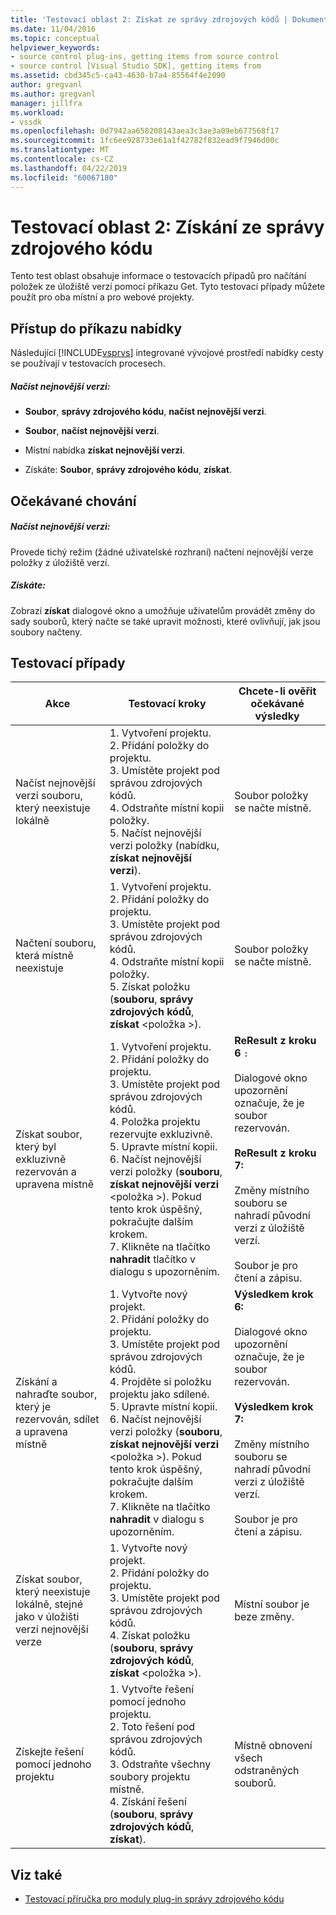 ```yaml
---
title: 'Testovací oblast 2: Získat ze správy zdrojových kódů | Dokumentace Microsoftu'
ms.date: 11/04/2016
ms.topic: conceptual
helpviewer_keywords:
- source control plug-ins, getting items from source control
- source control [Visual Studio SDK], getting items from
ms.assetid: cbd345c5-ca43-4630-b7a4-85564f4e2090
author: gregvanl
ms.author: gregvanl
manager: jillfra
ms.workload:
- vssdk
ms.openlocfilehash: 0d7942aa658208143aea3c3ae3a09eb677568f17
ms.sourcegitcommit: 1fc6ee928733e61a1f42782f832ead9f7946d00c
ms.translationtype: MT
ms.contentlocale: cs-CZ
ms.lasthandoff: 04/22/2019
ms.locfileid: "60067180"
---
```

# <a name="test-area-2-get-from-source-control"></a>Testovací oblast 2: Získání ze správy zdrojového kódu
Tento test oblast obsahuje informace o testovacích případů pro načítání položek ze úložiště verzí pomocí příkazu Get. Tyto testovací případy můžete použít pro oba místní a pro webové projekty.

## <a name="command-menu-access"></a>Přístup do příkazu nabídky
 Následující [!INCLUDE[vsprvs](../../code-quality/includes/vsprvs_md.md)] integrované vývojové prostředí nabídky cesty se používají v testovacích procesech.

##### <a name="get-latest-version"></a>Načíst nejnovější verzi:

- **Soubor**, **správy zdrojového kódu**, **načíst nejnovější verzi**.

- **Soubor**, **načíst nejnovější verzi**.

- Místní nabídka **získat nejnovější verzi**.

- Získáte: **Soubor**, **správy zdrojového kódu**, **získat**.

## <a name="expected-behavior"></a>Očekávané chování

##### <a name="get-latest-version"></a>Načíst nejnovější verzi:
 Provede tichý režim (žádné uživatelské rozhraní) načtení nejnovější verze položky z úložiště verzí.

##### <a name="get"></a>Získáte:
 Zobrazí **získat** dialogové okno a umožňuje uživatelům provádět změny do sady souborů, který načte se také upravit možnosti, které ovlivňují, jak jsou soubory načteny.

## <a name="test-cases"></a>Testovací případy

|Akce|Testovací kroky|Chcete-li ověřit očekávané výsledky|
|------------|----------------|--------------------------------|
|Načíst nejnovější verzi souboru, který neexistuje lokálně|1.  Vytvoření projektu.<br />2.  Přidání položky do projektu.<br />3.  Umístěte projekt pod správou zdrojových kódů.<br />4.  Odstraňte místní kopii položky.<br />5.  Načíst nejnovější verzi položky (nabídku, **získat nejnovější verzi**).|Soubor položky se načte místně.|
|Načtení souboru, která místně neexistuje|1.  Vytvoření projektu.<br />2.  Přidání položky do projektu.<br />3.  Umístěte projekt pod správou zdrojových kódů.<br />4.  Odstraňte místní kopii položky.<br />5.  Získat položku (**souboru**, **správy zdrojových kódů**, **získat** \<položka >).|Soubor položky se načte místně.|
|Získat soubor, který byl exkluzivně rezervován a upravena místně|1.  Vytvoření projektu.<br />2.  Přidání položky do projektu.<br />3.  Umístěte projekt pod správou zdrojových kódů.<br />4.  Položka projektu rezervujte exkluzivně.<br />5.  Upravte místní kopii.<br />6.  Načíst nejnovější verzi položky (**souboru**, **získat nejnovější verzi** \<položka >). Pokud tento krok úspěšný, pokračujte dalším krokem.<br />7.  Klikněte na tlačítko **nahradit** tlačítko v dialogu s upozorněním.|**ReResult z kroku 6** `:`<br /><br /> Dialogové okno upozornění označuje, že je soubor rezervován.<br /><br /> **ReResult z kroku 7:**<br /><br /> Změny místního souboru se nahradí původní verzi z úložiště verzí.<br /><br /> Soubor je pro čtení a zápisu.|
|Získání a nahraďte soubor, který je rezervován, sdílet a upravena místně|1.  Vytvořte nový projekt.<br />2.  Přidání položky do projektu.<br />3.  Umístěte projekt pod správou zdrojových kódů.<br />4.  Projděte si položku projektu jako sdílené.<br />5.  Upravte místní kopii.<br />6.  Načíst nejnovější verzi položky (**souboru**, **získat nejnovější verzi** \<položka >). Pokud tento krok úspěšný, pokračujte dalším krokem.<br />7.  Klikněte na tlačítko **nahradit** v dialogu s upozorněním.|**Výsledkem krok 6:**<br /><br /> Dialogové okno upozornění označuje, že je soubor rezervován.<br /><br /> **Výsledkem krok 7:**<br /><br /> Změny místního souboru se nahradí původní verzi z úložiště verzí.<br /><br /> Soubor je pro čtení a zápisu.|
|Získat soubor, který neexistuje lokálně, stejné jako v úložišti verzí nejnovější verze|1.  Vytvořte nový projekt.<br />2.  Přidání položky do projektu.<br />3.  Umístěte projekt pod správou zdrojových kódů.<br />4.  Získat položku (**souboru**, **správy zdrojových kódů**, **získat** \<položka >).|Místní soubor je beze změny.|
|Získejte řešení pomocí jednoho projektu|1.  Vytvořte řešení pomocí jednoho projektu.<br />2.  Toto řešení pod správou zdrojových kódů.<br />3.  Odstraňte všechny soubory projektu místně.<br />4.  Získání řešení (**souboru**, **správy zdrojových kódů**, **získat**).|Místně obnovení všech odstraněných souborů.|

## <a name="see-also"></a>Viz také
- [Testovací příručka pro moduly plug-in správy zdrojového kódu](../../extensibility/internals/test-guide-for-source-control-plug-ins.md)